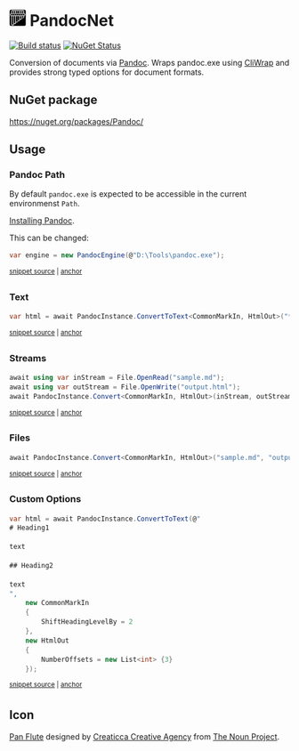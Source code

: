 # <img src="/src/icon.png" height="30px"> PandocNet

[![Build status](https://ci.appveyor.com/api/projects/status/naxouwk164twkgn3?svg=true)](https://ci.appveyor.com/project/SimonCropp/PandocNet)
[![NuGet Status](https://img.shields.io/nuget/v/Pandoc.svg)](https://www.nuget.org/packages/Pandoc/)

Conversion of documents via [Pandoc](https://pandoc.org/). Wraps pandoc.exe using [CliWrap](https://github.com/Tyrrrz/CliWrap) and provides strong typed options for document formats.


## NuGet package

https://nuget.org/packages/Pandoc/


## Usage


### Pandoc Path

By default `pandoc.exe` is expected to be accessible in the current environmenst `Path`.

[Installing Pandoc](https://pandoc.org/installing.html).

This can be changed:

<!-- snippet: PandocPath -->
<a id='snippet-pandocpath'></a>
```cs
var engine = new PandocEngine(@"D:\Tools\pandoc.exe");
```
<sup><a href='/src/Tests/Samples.cs#L9-L13' title='Snippet source file'>snippet source</a> | <a href='#snippet-pandocpath' title='Start of snippet'>anchor</a></sup>
<!-- endSnippet -->


### Text

<!-- snippet: text -->
<a id='snippet-text'></a>
```cs
var html = await PandocInstance.ConvertToText<CommonMarkIn, HtmlOut>("*text*");
```
<sup><a href='/src/Tests/Samples.cs#L47-L51' title='Snippet source file'>snippet source</a> | <a href='#snippet-text' title='Start of snippet'>anchor</a></sup>
<!-- endSnippet -->


### Streams

<!-- snippet: streams -->
<a id='snippet-streams'></a>
```cs
await using var inStream = File.OpenRead("sample.md");
await using var outStream = File.OpenWrite("output.html");
await PandocInstance.Convert<CommonMarkIn, HtmlOut>(inStream, outStream);
```
<sup><a href='/src/Tests/Samples.cs#L32-L38' title='Snippet source file'>snippet source</a> | <a href='#snippet-streams' title='Start of snippet'>anchor</a></sup>
<!-- endSnippet -->


### Files

<!-- snippet: files -->
<a id='snippet-files'></a>
```cs
await PandocInstance.Convert<CommonMarkIn, HtmlOut>("sample.md", "output.html");
```
<sup><a href='/src/Tests/Samples.cs#L19-L23' title='Snippet source file'>snippet source</a> | <a href='#snippet-files' title='Start of snippet'>anchor</a></sup>
<!-- endSnippet -->


### Custom Options

<!-- snippet: custom-options -->
<a id='snippet-custom-options'></a>
```cs
var html = await PandocInstance.ConvertToText(@"
# Heading1

text

## Heading2 

text
",
    new CommonMarkIn
    {
        ShiftHeadingLevelBy = 2
    },
    new HtmlOut
    {
        NumberOffsets = new List<int> {3}
    });
```
<sup><a href='/src/Tests/Samples.cs#L59-L79' title='Snippet source file'>snippet source</a> | <a href='#snippet-custom-options' title='Start of snippet'>anchor</a></sup>
<!-- endSnippet -->


## Icon

[Pan Flute](https://thenounproject.com/term/pan+flute/1526666/) designed by [Creaticca Creative Agency](https://thenounproject.com/creaticca/) from [The Noun Project](https://thenounproject.com/).
